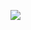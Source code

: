 ![](https://bat.bing.com/action/0?ti=56018282&Ver=2&mid=24071b4a-f0b0-4833-8107-3f2dcd3d0884&sid=201ffde0635411ee902411d77b750559&vid=20202bf0635411ee9ac03f2e618b0b9f&vids=0&msclkid=N&pi=0&lg=en-US&sw=800&sh=600&sc=24&nwd=1&tl=Shortform%20%7C%20Book&p=https%3A%2F%2Fwww.shortform.com%2Fapp%2Fbook%2Fa-mind-for-numbers%2Fexercise-make-a-visual-metaphor&r=&lt=291&evt=pageLoad&sv=1&rn=152503)
